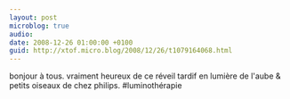 ```yaml
---
layout: post
microblog: true
audio: 
date: 2008-12-26 01:00:00 +0100
guid: http://xtof.micro.blog/2008/12/26/t1079164068.html
---
```

bonjour à tous. vraiment heureux de ce réveil tardif en lumière de l'aube &amp; petits oiseaux de chez philips. #luminothérapie
